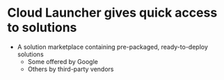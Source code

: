 # Cloud Launcher gives quick access to solutions

- A solution marketplace containing pre-packaged, ready-to-deploy solutions
    - Some offered by Google
    - Others by third-party vendors
